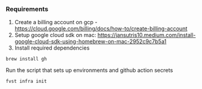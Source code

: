 ### Requirements

1. Create a billing account on gcp - https://cloud.google.com/billing/docs/how-to/create-billing-account
2. Setup google cloud sdk on mac: https://jansutris10.medium.com/install-google-cloud-sdk-using-homebrew-on-mac-2952c9c7b5a1
3. Install required dependencies

```shell
brew install gh
```

Run the script that sets up environments and github action secrets

```shell
fvst infra init
```
